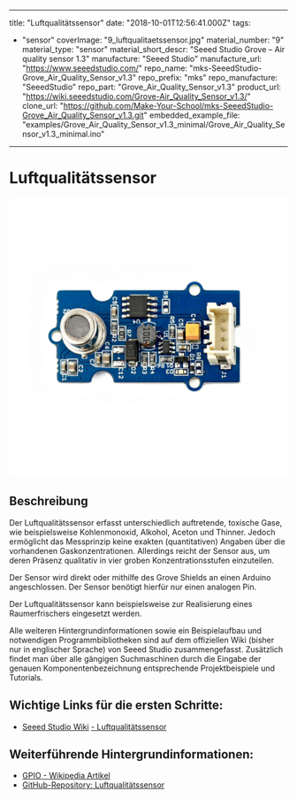 
---
title: "Luftqualitätssensor"
date: "2018-10-01T12:56:41.000Z"
tags: 
  - "sensor"
coverImage: "9_luftqualitaetssensor.jpg"
material_number: "9"
material_type: "sensor"
material_short_descr: "Seeed Studio Grove – Air quality sensor 1.3"
manufacture: "Seeed Studio"
manufacture_url: "https://www.seeedstudio.com/"
repo_name: "mks-SeeedStudio-Grove_Air_Quality_Sensor_v1.3"
repo_prefix: "mks"
repo_manufacture: "SeeedStudio"
repo_part: "Grove_Air_Quality_Sensor_v1.3"
product_url: "https://wiki.seeedstudio.com/Grove-Air_Quality_Sensor_v1.3/"
clone_url: "https://github.com/Make-Your-School/mks-SeeedStudio-Grove_Air_Quality_Sensor_v1.3.git"
embedded_example_file: "examples/Grove_Air_Quality_Sensor_v1.3_minimal/Grove_Air_Quality_Sensor_v1.3_minimal.ino"
---


# Luftqualitätssensor

![Luftqualitätssensor](./9_luftqualitaetssensor.jpg)

## Beschreibung
Der Luftqualitätssensor erfasst unterschiedlich auftretende, toxische Gase, wie beispielsweise Kohlenmonoxid, Alkohol, Aceton und Thinner. Jedoch ermöglicht das Messprinzip keine exakten (quantitativen) Angaben über die vorhandenen Gaskonzentrationen. Allerdings reicht der Sensor aus, um deren Präsenz qualitativ in vier groben Konzentrationsstufen einzuteilen.

Der Sensor wird direkt oder mithilfe des Grove Shields an einen Arduino angeschlossen. Der Sensor benötigt hierfür nur einen analogen Pin.

Der Luftqualitätssensor kann beispielsweise zur Realisierung eines Raumerfrischers eingesetzt werden.

Alle weiteren Hintergrundinformationen sowie ein Beispielaufbau und notwendigen Programmbibliotheken sind auf dem offiziellen Wiki (bisher nur in englischer Sprache) von Seeed Studio zusammengefasst. Zusätzlich findet man über alle gängigen Suchmaschinen durch die Eingabe der genauen Komponentenbezeichnung entsprechende Projektbeispiele und Tutorials.

<!-- infolist -->

<!-- infolists -->
## Wichtige Links für die ersten Schritte:

- [Seeed Studio Wiki](http://wiki.seeedstudio.com/Grove-Air_Quality_Sensor_v1.3/) [- Luftqualitätssensor](http://wiki.seeedstudio.com/Grove-Air_Quality_Sensor_v1.3/)

## Weiterführende Hintergrundinformationen:

- [GPIO - Wikipedia Artikel](https://de.wikipedia.org/wiki/Allzweckeingabe/-ausgabe)
- [GitHub-Repository: Luftqualitätssensor](https://github.com/MakeYourSchool/9-Luftqualitaetssensor)




